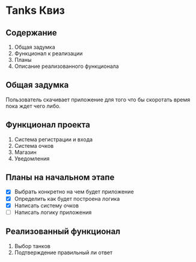 # Tanks Квиз 
## Содержание
1. Общая задумка
2. Функционал к реализации
3. Планы
4. Описание реализованного функционала

## Общая задумка
Пользователь скачивает приложение для того что бы скоротать время пока ждет чего либо.

## Функционал проекта
1. Система регистрации и входа
2. Система очков
3. Магазин
4. Уведомления

## Планы на начальном этапе
- [x] Выбрать конкретно на чем будет приложение
- [x] Определить как будет построена логика
- [x] Написать систему очков
- [ ] Написать логику приложения

## Реализованный функционал
1. Выбор танков
2. Подтверждение правильный ли ответ
